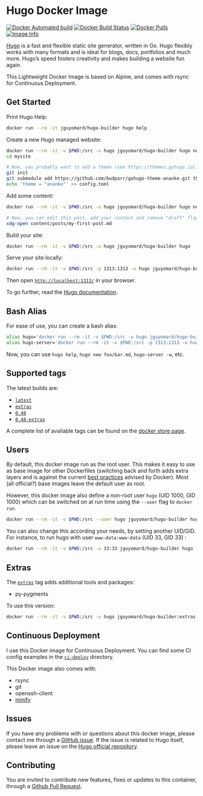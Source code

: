 # Hugo Docker Image

[![Docker Automated build](https://img.shields.io/docker/automated/jguyomard/hugo-builder.svg)](https://store.docker.com/community/images/jguyomard/hugo-builder)
[![Docker Build Status](https://img.shields.io/docker/build/jguyomard/hugo-builder.svg)](https://store.docker.com/community/images/jguyomard/hugo-builder/builds)
[![Docker Pulls](https://img.shields.io/docker/pulls/jguyomard/hugo-builder.svg)](https://store.docker.com/community/images/jguyomard/hugo-builder)
[![Image Info](https://images.microbadger.com/badges/image/jguyomard/hugo-builder.svg)](https://microbadger.com/images/jguyomard/hugo-builder)

[Hugo](https://gohugo.io/) is a fast and flexible static site generator, written in Go.
Hugo flexibly works with many formats and is ideal for blogs, docs, portfolios and much more.
Hugo’s speed fosters creativity and makes building a website fun again.

This Lightweight Docker Image is based on Alpine, and comes with rsync for Continuous Deployment.

## Get Started

Print Hugo Help:

```bash
docker run --rm -it jguyomard/hugo-builder hugo help
```

Create a new Hugo managed website:

```bash
docker run --rm -it -v $PWD:/src -u hugo jguyomard/hugo-builder hugo new site mysite
cd mysite

# Now, you probably want to add a theme (see https://themes.gohugo.io/):
git init
git submodule add https://github.com/budparr/gohugo-theme-ananke.git themes/ananke;
echo 'theme = "ananke"' >> config.toml
```

Add some content:

```bash
docker run --rm -it -v $PWD:/src -u hugo jguyomard/hugo-builder hugo new posts/my-first-post.md

# Now, you can edit this post, add your content and remove "draft" flag:
xdg-open content/posts/my-first-post.md
```

Build your site:

```bash
docker run --rm -it -v $PWD:/src -u hugo jguyomard/hugo-builder hugo
```

Serve your site locally:

```bash
docker run --rm -it -v $PWD:/src -p 1313:1313 -u hugo jguyomard/hugo-builder hugo server -w --bind=0.0.0.0
```

Then open [`http://localhost:1313/`](http://localhost:1313/) in your browser.

To go further, read the [Hugo documentation](https://gohugo.io/documentation/).

## Bash Alias

For ease of use, you can create a bash alias:

```bash
alias hugo='docker run --rm -it -v $PWD:/src -u hugo jguyomard/hugo-builder hugo'
alias hugo-server='docker run --rm -it -v $PWD:/src -p 1313:1313 -u hugo jguyomard/hugo-builder hugo server --bind 0.0.0.0'
```

Now, you can use `hugo help`, `hugo new foo/bar.md`, `hugo-server -w`, etc.

## Supported tags

The latest builds are:

- [`latest`](https://github.com/jguyomard/docker-hugo/blob/master/Dockerfile)
- [`extras`](https://github.com/jguyomard/docker-hugo/blob/master/extras/Dockerfile)
- [`0.48`](https://github.com/jguyomard/docker-hugo/blob/v0.48/Dockerfile)
- [`0.48-extras`](https://github.com/jguyomard/docker-hugo/blob/v0.48/extras/Dockerfile)

A complete list of available tags can be found on the [docker store page](https://store.docker.com/community/images/jguyomard/hugo-builder/tags).

## Users

By default, this docker image run as the root user. This makes it easy to use as base image for other Dockerfiles (switching back and forth adds extra layers and is against the current [best practices](https://docs.docker.com/engine/userguide/eng-image/dockerfile_best-practices/#user) advised by Docker). Most (all official?) base images leave the default user as root.

However, this docker image also define a non-root user `hugo` (UID 1000, GID 1000) which can be switched on at run time using the `--user` flag to `docker run`.

```bash
docker run --rm -it -v $PWD:/src --user hugo jguyomard/hugo-builder hugo
```

You can also change this according your needs, by setting another UID/GID. For instance, to run hugo with user `www-data:www-data` (UID 33, GID 33) :

```bash
docker run --rm -it -v $PWD:/src -u 33:33 jguyomard/hugo-builder hugo
```

## Extras

The [`extras`](https://github.com/jguyomard/docker-hugo/blob/master/extras/Dockerfile) tag adds additional tools and packages:

- py-pygments

To use this version:

```bash
docker run --rm -it -v $PWD:/src -u hugo jguyomard/hugo-builder:extras hugo
```

## Continuous Deployment

I use this Docker image for Continuous Deployment. You can find some CI config examples in the [`ci-deploy`](https://github.com/jguyomard/docker-hugo/tree/master/ci-deploy) directory.

This Docker image also comes with:

- rsync
- git
- openssh-client
- [minify](https://github.com/tdewolff/minify)

## Issues

If you have any problems with or questions about this docker image, please contact me through a [GitHub issue](https://github.com/jguyomard/docker-hugo/issues).
If the issue is related to Hugo itself, please leave an issue on the [Hugo official repository](https://github.com/spf13/hugo).

## Contributing

You are invited to contribute new features, fixes or updates to this container, through a [Github Pull Request](https://github.com/jguyomard/docker-hugo/pulls).
